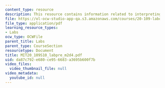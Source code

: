 ```yaml
---
content_type: resource
description: This resource contains information related to interpreting transformations.
file: https://ol-ocw-studio-app-qa.s3.amazonaws.com/courses/20-109-laboratory-fundamentals-in-biological-engineering-spring-2010/da87c792e680ce956683a3695b600f7b_MIT20_109S10_labpre_m2d4.pdf
file_type: application/pdf
learning_resource_types:
- Labs
ocw_type: OCWFile
parent_title: Labs
parent_type: CourseSection
resourcetype: Document
title: MIT20_109S10_labpre_m2d4.pdf
uid: da87c792-e680-ce95-6683-a3695b600f7b
video_files:
  video_thumbnail_file: null
video_metadata:
  youtube_id: null
---
```

